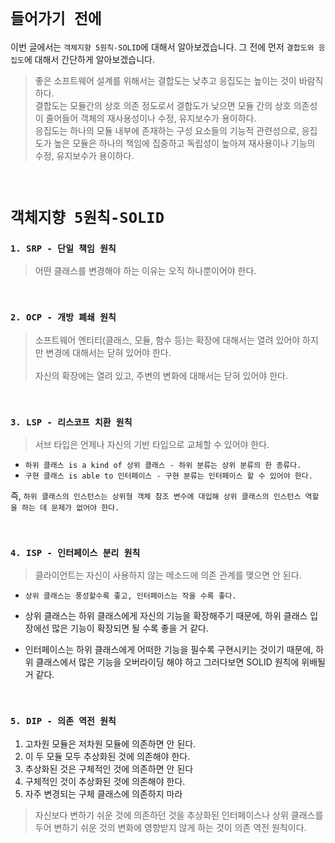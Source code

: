 # `들어가기 전에`

이번 글에서는 `객체지향 5원칙-SOLID`에 대해서 알아보겠습니다. 그 전에 먼저 `결합도와 응집도`에 대해서 간단하게 알아보겠습니다.

> 좋은 소프트웨어 설계를 위해서는 결합도는 낮추고 응집도는 높이는 것이 바람직하다. <br> 
> 결합도는 모듈간의 상호 의존 정도로서 결합도가 낮으면 모듈 간의 상호 의존성이 줄어들어 객체의 재사용성이나 수정, 유지보수가 용이하다. <br>
> 응집도는 하나의 모듈 내부에 존재하는 구성 요소들의 기능적 관련성으로, 응집도가 높은 모듈은 하나의 책임에 집중하고 독립성이 높아져 재사용이나 기능의 수정, 유지보수가 용이하다. 


<br>

# `객체지향 5원칙-SOLID`

### `1. SRP - 단일 책임 원칙`

> 어떤 클래스를 변경해야 하는 이유는 오직 하나뿐이어야 한다. 
 
<br>

### `2. OCP - 개방 폐쇄 원칙`

> 소프트웨어 엔티티(클래스, 모듈, 함수 등)는 확장에 대해서는 열려 있어야 하지만 변경에 대해서는 닫혀 있어야 한다. <br> <br>
> 자신의 확장에는 열려 있고, 주변의 변화에 대해서는 닫혀 있어야 한다.

<br>

### `3. LSP - 리스코프 치환 원칙`

> 서브 타입은 언제나 자신의 기반 타입으로 교체할 수 있어야 한다.

- `하위 클래스 is a kind of 상위 클래스 - 하위 분류는 상위 분류의 한 종류다.`
- `구현 클래스 is able to 인터페이스 - 구현 분류는 인터페이스 할 수 있어야 한다.`

즉, `하위 클래스의 인스턴스는 상위형 객체 참조 변수에 대입해 상위 클래스의 인스턴스 역할을 하는 데 문제가 없어야 한다.`

<br>

### `4. ISP - 인터페이스 분리 원칙`

> 클라이언트는 자신이 사용하지 않는 메소드에 의존 관계를 맺으면 안 된다.

- `상위 클래스는 풍성할수록 좋고, 인터페이스는 작을 수록 좋다.`

- 상위 클래스는 하위 클래스에게 자신의 기능을 확장해주기 때문에, 하위 클래스 입장에선 많은 기능이 확장되면 될 수록 좋을 거 같다.
- 인터페이스는 하위 클래스에게 어떠한 기능을 필수록 구현시키는 것이기 때문에, 하위 클래스에서 많은 기능을 오버라이딩 해야 하고 그러다보면 SOLID 원칙에 위배될 거 같다.

<br>

### `5. DIP - 의존 역전 원칙`

1. 고차원 모듈은 저차원 모듈에 의존하면 안 된다. <br>
2. 이 두 모듈 모두 추상화된 것에 의존해야 한다. <br>
3. 추상화된 것은 구체적인 것에 의존하면 안 된다 <br>
4. 구체적인 것이 추상화된 것에 의존해야 한다. <br>
5. 자주 변경되는 구체 클래스에 의존하지 마라 <br>


> 자신보다 변하기 쉬운 것에 의존하던 것을 추상화된 인터페이스나 상위 클래스를 두어 변하기 쉬운 것의 변화에 영향받지 않게 하는 것이 의존 역전 원칙이다.
